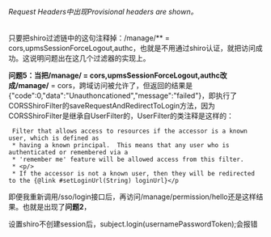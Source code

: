

###### Request Headers中出现Provisional headers are shown。



只要把shiro过滤链中的这句注释掉：/manage/** = cors,upmsSessionForceLogout,authc，也就是不用通过shiro认证，就把访问成功。这说明问题出在这几个过滤器的实现上。

**问题5：**当把/manage/** = cors,upmsSessionForceLogout,authc改成/manage/** = cors，跨域访问被允许了，但返回的结果是{"code":0,"data":"Unauthoncationed","message":"failed"}，即执行了CORSShiroFilter的saveRequestAndRedirectToLogin方法，因为CORSShiroFilter是继承自UserFilter的，UserFilter的类注释是这样的：

```
 Filter that allows access to resources if the accessor is a known user, which is defined as
 * having a known principal.  This means that any user who is authenticated or remembered via a
 * 'remember me' feature will be allowed access from this filter.
 * <p/>
 * If the accessor is not a known user, then they will be redirected to the {@link #setLoginUrl(String) loginUrl}</p
```

即便我重新调用/sso/login接口后，再访问/manage/permission/hello还是这样结果。也就是出现了**问题2**，


设置shiro不创建session后，subject.login(usernamePasswordToken);会报错